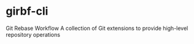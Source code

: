 # girbf-cli
Git Rebase Workflow 
A collection of Git extensions to provide high-level repository operations
